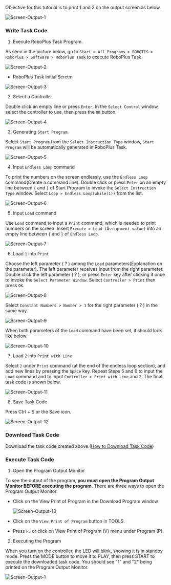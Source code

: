 Objective for this tutorial is to print 1 and 2 on the output screen as below.

![Screen-Output-1][img_011]

### Write Task Code

1. Execute RoboPlus Task Program.

  As seen in the picture below, go to `Start > All Programs > ROBOTIS > RoboPlus > Software > RoboPlus Task` to execute RoboPlus Task.

  ![Screen-Output-2][img_012]

 - RoboPlus Task Initial Screen

  ![Screen-Output-3][img_013]

2. Select a Controller.

  Double click an empty line or press `Enter`, In the `Select Control` window, select the controller to use, then press the `OK` button.

  ![Screen-Output-4][img_014]

3. Generating `Start Program`.

  Select `Start Program` from the `Select Instruction Type` window, `Start Program` will be automatically generated in RoboPlus Task.

  ![Screen-Output-5][img_015]

4. Input `Endless Loop` command

  To print the numbers on the screen endlessly, use the `Endless Loop` command(Create a command line).
  Double click or press `Enter` on an empty line between `{` and `}` of Start Program to invoke the `Select Instruction Type` window. Select `Loop > Endless Loop(while(1))` from the list.

  ![Screen-Output-6][img_016]

5. Input `Load` command

  Use `Load` command to input a `Print` command, which is needed to print numbers on the screen.
  Insert `Execute > Load (Assignment value)` into an empty line between `{` and `}` of `Endless Loop`.

  ![Screen-Output-7][img_017]

6. Load `1` into `Print`

  Choose the left parameter ( ? ) among the `Load` parameters(Explanation on the parameter).
  The left parameter receives input from the right parameter.
  Double click the left parameter ( ? ), or press `Enter` key after clicking it once to invoke the `Select Parameter Window`.
  Select `Controller > Print` then press `OK`.

  ![Screen-Output-8][img_018]

  Select `Constant Numbers > Number > 1` for the right parameter ( ? ) in the same way.

  ![Screen-Output-9][img_019]

  When both parameters of the `Load` command have been set, it should look like below.

  ![Screen-Output-10][img_020]

7. Load `2` into `Print with Line`

  Select `}` under `Print` command (at the end of the endless loop section), and add new lines by pressing the `Space` key. Repeat Steps 5 and 6 to input the `Load` command and to input  `Controller > Print with Line` and `2`. The final task code is shown below.

  ![Screen-Output-11][img_021]

8. Save Task Code

  Press Ctrl + S or the Save icon.

  ![Screen-Output-12][img_022]

### Download Task Code

Download the task code created above.([How to Download Task Code])

### Execute Task Code

1. Open the Program Output Monitor

  To see the output of the program, **you must open the Program Output Monitor BEFORE executing the program**.
  There are three ways to open the Program Output Monitor.

  - Click on the View Print of Program in the Download Program window

    ![Screen-Output-13][img_023]

  - Click on the `View Print of Program` button in TOOLS.
  - Press `F5` or click on View Print of Program (V)  menu under Program (P).

2. Executing the Program

  When you turn on the controller, the LED will blink, showing it is in standby mode.
  Press the MODE button to move it to PLAY, then press START to execute the downloaded task code.
  You should see "1" and "2" being printed on the Program Output Monitor.

  ![Screen-Output-1][img_011]

[How to Download Task Code]: #download-task-code
[img_011]: /assets/images/edu/bioloid/bioloid_entry_tutorial_printscr_01.png
[img_012]: /assets/images/edu/bioloid/bioloid_entry_tutorial_printscr_02.png
[img_013]: /assets/images/edu/bioloid/bioloid_entry_tutorial_printscr_03.png
[img_014]: /assets/images/edu/bioloid/bioloid_entry_tutorial_printscr_04.png
[img_015]: /assets/images/edu/bioloid/bioloid_entry_tutorial_printscr_05.png
[img_016]: /assets/images/edu/bioloid/bioloid_entry_tutorial_printscr_06.png
[img_017]: /assets/images/edu/bioloid/bioloid_entry_tutorial_printscr_07.png
[img_018]: /assets/images/edu/bioloid/bioloid_entry_tutorial_printscr_08.png
[img_019]: /assets/images/edu/bioloid/bioloid_entry_tutorial_printscr_09.png
[img_020]: /assets/images/edu/bioloid/bioloid_entry_tutorial_printscr_10.png
[img_021]: /assets/images/edu/bioloid/bioloid_entry_tutorial_printscr_11.png
[img_022]: /assets/images/edu/bioloid/bioloid_entry_tutorial_printscr_12.png
[img_023]: /assets/images/edu/bioloid/bioloid_entry_tutorial_printscr_13.png
